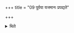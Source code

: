 +++
title = "09 पूर्वया यजमानः प्रपद्यते"

+++

<details><summary>थिते</summary>

पूर्वया यजमानः प्रपद्यते ९
</details>
